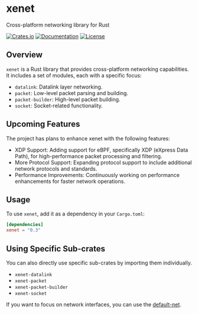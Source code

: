 # xenet

Cross-platform networking library for Rust

[![Crates.io](https://img.shields.io/crates/v/xenet.svg)](https://crates.io/crates/xenet)
[![Documentation](https://docs.rs/xenet/badge.svg)](https://docs.rs/xenet)
[![License](https://img.shields.io/crates/l/xenet.svg)](https://github.com/shellrow/xenet/blob/main/LICENSE)

## Overview

`xenet` is a Rust library that provides cross-platform networking capabilities.   
It includes a set of modules, each with a specific focus:

- `datalink`: Datalink layer networking. 
- `packet`: Low-level packet parsing and building. 
- `packet-builder`: High-level packet building. 
- `socket`: Socket-related functionality.

## Upcoming Features
The project has plans to enhance xenet with the following features:  
- XDP Support: Adding support for eBPF, specifically XDP (eXpress Data Path), for high-performance packet processing and filtering.
- More Protocol Support: Expanding protocol support to include additional network protocols and standards.
- Performance Improvements: Continuously working on performance enhancements for faster network operations.

## Usage

To use `xenet`, add it as a dependency in your `Cargo.toml`:

```toml
[dependencies]
xenet = "0.3"
```

## Using Specific Sub-crates
You can also directly use specific sub-crates by importing them individually.
- `xenet-datalink`
- `xenet-packet`
- `xenet-packet-builder`
- `xenet-socket`

If you want to focus on network interfaces, you can use the [default-net](https://github.com/shellrow/default-net).
